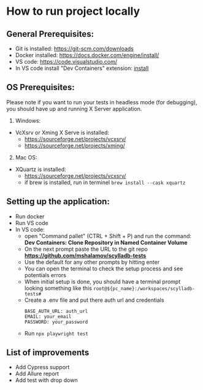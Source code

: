 # How to run project locally

## General Prerequisites:

- Git is installed: <a href="https://git-scm.com/downloads" target="_blank">https://git-scm.com/downloads</a>
- Docker installed: <a href="https://docs.docker.com/engine/install/" target="_blank">https://docs.docker.com/engine/install/</a>
- VS code: <a href="https://code.visualstudio.com/" target="_blank">https://code.visualstudio.com/</a>
- In VS code install "Dev Containers" extension: <a href="vscode:extension/ms-vscode-remote.remote-containers" target="_blank">install</a>

## OS Prerequisites:

Please note if you want to run your tests in headless mode (for debugging), you should have up and running X Server application.

1. Windows:

- VcXsrv or Xming X Serve is installed:
  - <a href="https://sourceforge.net/projects/vcxsrv/" target="_blank">https://sourceforge.net/projects/vcxsrv/</a>
  - <a href="https://sourceforge.net/projects/xming/" target="_blank">https://sourceforge.net/projects/xming/</a>

2. Mac OS:

- XQuartz is installed:
  - <a href="https://sourceforge.net/projects/vcxsrv/" target="_blank">https://sourceforge.net/projects/vcxsrv/</a>
  - if brew is installed, run in terminel `brew install --cask xquartz`

## Setting up the application:

- Run docker
- Run VS code
- In VS code:
  - open "Command pallet" (CTRL + Shift + P) and run the command:  
    **Dev Containers: Clone Repository in Named Container Volume**
  - On the next prompt paste the URL to the git repo  
    **https://github.com/mshalamov/scylladb-tests**
  - Use the default for any other prompts by hitting enter
  - You can open the terminal to check the setup process and see potentials errors
  - When initial setup is done, you should have a terminal prompt looking something like this `root@${pc_name}:/workspaces/scylladb-tests#`
  - Create a .env file and put there auth url and credentials
    ```
    BASE_AUTH_URL: auth_url
    EMAIL: your_email
    PASSWORD: your_password
    ```
  - Run `npx playwright test`

## List of improvements

- Add Cypress support
- Add Allure report
- Add test with drop down
